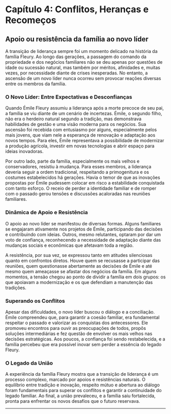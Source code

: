 
# Capítulo 4: Conflitos, Heranças e Recomeços

## Apoio ou resistência da família ao novo líder

A transição de liderança sempre foi um momento delicado na história da família Fleury. Ao longo das gerações, a passagem do comando da propriedade e dos negócios familiares não se deu apenas por questões de idade ou sucessão natural, mas também por méritos, afinidades e, muitas vezes, por necessidade diante de crises inesperadas. No entanto, a ascensão de um novo líder nunca ocorreu sem provocar reações diversas entre os membros da família.

### O Novo Líder: Entre Expectativas e Desconfianças

Quando Émile Fleury assumiu a liderança após a morte precoce de seu pai, a família se viu diante de um cenário de incertezas. Émile, o segundo filho, não era o herdeiro natural segundo a tradição, mas demonstrava habilidades de gestão e uma visão moderna para os negócios. Sua ascensão foi recebida com entusiasmo por alguns, especialmente pelos mais jovens, que viam nele a esperança de renovação e adaptação aos novos tempos. Para eles, Émile representava a possibilidade de modernizar a produção agrícola, investir em novas tecnologias e abrir espaço para ideias inovadoras.

Por outro lado, parte da família, especialmente os mais velhos e conservadores, resistiu à mudança. Para esses membros, a liderança deveria seguir a ordem tradicional, respeitando a primogenitura e os costumes estabelecidos há gerações. Havia o temor de que as inovações propostas por Émile pudessem colocar em risco a estabilidade conquistada com tanto esforço. O receio de perder a identidade familiar e de romper com o passado gerou tensões e discussões acaloradas nas reuniões familiares.

### Dinâmica de Apoio e Resistência

O apoio ao novo líder se manifestou de diversas formas. Alguns familiares se engajaram ativamente nos projetos de Émile, participando das decisões e contribuindo com ideias. Outros, mesmo relutantes, optaram por dar um voto de confiança, reconhecendo a necessidade de adaptação diante das mudanças sociais e econômicas que afetavam toda a região.

A resistência, por sua vez, se expressou tanto em atitudes silenciosas quanto em confrontos diretos. Houve quem se recusasse a participar das reuniões, quem questionasse abertamente as decisões de Émile e até mesmo quem ameaçasse se afastar dos negócios da família. Em alguns momentos, a tensão chegou ao ponto de dividir a família em dois grupos: os que apoiavam a modernização e os que defendiam a manutenção das tradições.

### Superando os Conflitos

Apesar das dificuldades, o novo líder buscou o diálogo e a conciliação. Émile compreendeu que, para garantir a coesão familiar, era fundamental respeitar o passado e valorizar as conquistas dos antecessores. Ele promoveu encontros para ouvir as preocupações de todos, propôs soluções intermediárias e fez questão de envolver os mais velhos nas decisões estratégicas. Aos poucos, a confiança foi sendo restabelecida, e a família percebeu que era possível inovar sem perder a essência do legado Fleury.

### O Legado da União

A experiência da família Fleury mostra que a transição de liderança é um processo complexo, marcado por apoios e resistências naturais. O equilíbrio entre tradição e inovação, respeito mútuo e abertura ao diálogo foram fundamentais para superar os conflitos e garantir a continuidade do legado familiar. Ao final, a união prevaleceu, e a família saiu fortalecida, pronta para enfrentar os novos desafios que o futuro reservava.

---
```